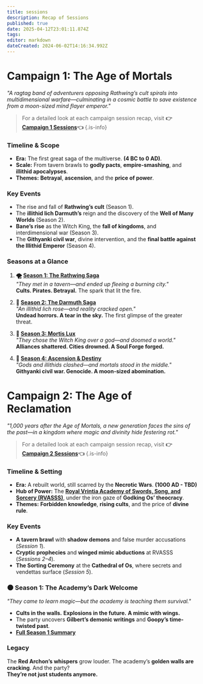 ```yaml
---
title: sessions
description: Recap of Sessions
published: true
date: 2025-04-12T23:01:11.874Z
tags: 
editor: markdown
dateCreated: 2024-06-02T14:16:34.992Z
---
```


# **Campaign 1: The Age of Mortals** 
*"A ragtag band of adventurers opposing Rathwing’s cult spirals into multidimensional warfare—culminating in a cosmic battle to save existence from a moon-sized mind flayer emperor."*  

> For a detailed look at each campaign session recap, visit **👉[Campaign 1 Sessions](/sessions/campaign_1)👈**
{.is-info}


### **Timeline & Scope**  
- **Era:** The first great saga of the multiverse. **(4 BC to 0 AD)**.
- **Scale:** From tavern brawls to **godly pacts**, **empire-smashing**, and **illithid apocalypses**.  
- **Themes:** **Betrayal**, **ascension**, and the **price of power**.  

### **Key Events**  
- The rise and fall of **Rathwing’s cult** (Season 1).  
- The **illithid lich Darmuth’s** reign and the discovery of the **Well of Many Worlds** (Season 2).  
- **Bane’s rise** as the Witch King, the **fall of kingdoms**, and interdimensional war (Season 3).  
- The **Githyanki civil war**, divine intervention, and the **final battle against the Illithid Emperor** (Season 4).  

### **Seasons at a Glance**  
1. **🌪️ [Season 1: The Rathwing Saga](/Seasons/campaign_1/Season_1)**  
   *"They met in a tavern—and ended up fleeing a burning city."*  
   **Cults. Pirates. Betrayal.** The spark that lit the fire.  

2. **🧠 [Season 2: The Darmuth Saga](/Seasons/campaign_1/Season_2)**  
   *"An illithid lich rose—and reality cracked open."*  
   **Undead horrors. A tear in the sky.** The first glimpse of the greater threat.  

3. **🌌 [Season 3: Mortis Lux](/Seasons/campaign_1/Season_3)**  
   *"They chose the Witch King over a god—and doomed a world."*  
   **Alliances shattered. Cities drowned. A Soul Forge forged.**  

4. **👑 [Season 4: Ascension & Destiny](/Seasons/campaign_1/Season_4)**  
   *"Gods and illithids clashed—and mortals stood in the middle."*  
   **Githyanki civil war. Genocide. A moon-sized abomination.**  


# **Campaign 2: The Age of Reclamation**  
*"1,000 years after the Age of Mortals, a new generation faces the sins of the past—in a kingdom where magic and divinity hide festering rot."*  

> For a detailed look at each campaign session recap, visit **👉[Campaign 2 Sessions](/sessions/campaign_2)👈**
{.is-info}

### **Timeline & Setting**  
- **Era:** A rebuilt world, still scarred by the **Necrotic Wars**. **(1000 AD - TBD)**
- **Hub of Power:** The **[Royal Vrintia Academy of Swords, Song, and Sorcery (RVASSS)](/organizations/rvasss)**, under the iron gaze of **Godking Os’ theocracy**.  
- **Themes:** **Forbidden knowledge**, **rising cults**, and the price of **divine rule**.  

### **Key Events**  
- **A tavern brawl** with **shadow demons** and false murder accusations (*Session 1*).  
- **Cryptic prophecies** and **winged mimic abductions** at RVASSS (*Sessions 2–4*).  
- **The Sorting Ceremony** at the **Cathedral of Os**, where secrets and vendettas surface (*Session 5*).  

### **🌑 Season 1: The Academy’s Dark Welcome**  
*"They came to learn magic—but the academy is teaching them survival."*  
- **Cults in the walls.** **Explosions in the future.** **A mimic with wings.**  
- The party uncovers **Gilbert’s demonic writings** and **Goopy’s time-twisted past**.  
- **[Full Season 1 Summary](/Seasons/campaign_2/Season_1)**  

### **Legacy**  
The **Red Archon’s whispers** grow louder. The academy’s **golden walls are cracking**. And the party?  
**They’re not just students anymore.**  


